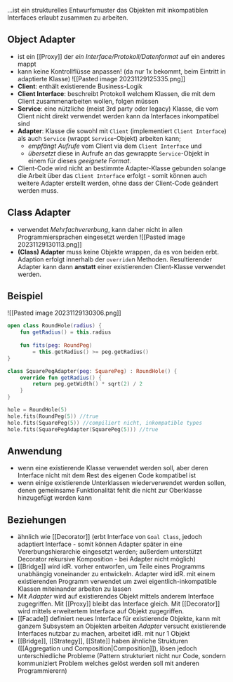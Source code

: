 …ist ein strukturelles Entwurfsmuster das Objekten mit inkompatiblen Interfaces erlaubt zusammen zu arbeiten.

## Object Adapter
- ist ein [[Proxy]] der *ein Interface/Protokoll/Datenformat* auf ein anderes mappt
- kann keine Kontrollflüsse anpassen! (da nur 1x bekommt, beim Eintritt in adaptierte Klasse)
![[Pasted image 20231129125335.png]]
- **Client**: enthält existierende Business-Logik
- **Client Interface**: beschreibt Protokoll welchem Klassen, die mit dem Client zusammenarbeiten wollen, folgen müssen
- **Service**: eine nützliche (meist 3rd party oder legacy) Klasse, die vom Client nicht direkt verwendet werden kann da Interfaces inkompatibel sind
- **Adapter**: Klasse die sowohl mit `Client` (implementiert `Client Interface`) als auch `Service` (wrappt `Service`-Objekt) arbeiten kann; 
	- *empfängt Aufrufe* vom Client via dem `Client Interface` und 
	- *übersetzt* diese in Aufrufe an das gewrappte `Service`-Objekt 
	  in einem für dieses *geeignete Format*.
- Client-Code wird nicht an bestimmte Adapter-Klasse gebunden solange die Arbeit über das `Client Interface` erfolgt - somit können auch weitere Adapter erstellt werden, ohne dass der Client-Code geändert werden muss.

## Class Adapter
- verwendet *Mehrfachvererbung*, kann daher nicht in allen Programmiersprachen eingesetzt werden
![[Pasted image 20231129130113.png]]
- **(Class) Adapter** muss keine Objekte wrappen, da es von beiden erbt. Adaption erfolgt innerhalb der `override`n Methoden. Resultierender Adapter kann dann **anstatt** einer existierenden Client-Klasse verwendet werden.

## Beispiel
![[Pasted image 20231129130306.png]]
```kotlin
open class RoundHole(radius) {
	fun getRadius() = this.radius
	
	fun fits(peg: RoundPeg)
		= this.getRadius() >= peg.getRadius()
}

class SquarePegAdapter(peg: SquarePeg) : RoundHole() {
	override fun getRadius() {
		return peg.getWidth() * sqrt(2) / 2
	}
}

hole = RoundHole(5)
hole.fits(RoundPeg(5)) //true
hole.fits(SquarePeg(5)) //compiliert nicht, inkompatible types
hole.fits(SquarePegAdapter(SquarePeg(5))) //true
```

## Anwendung
- wenn eine existierende Klasse verwendet werden soll, aber deren Interface nicht mit dem Rest des eigenen Code kompatibel ist
- wenn einige existierende Unterklassen wiederverwendet werden sollen, denen gemeinsame Funktionalität fehlt die nicht zur Oberklasse hinzugefügt werden kann

## Beziehungen
- ähnlich wie [[Decorator]] (erbt Interface von `Goal Class`, jedoch adaptiert Interface - somit können Adapter später in eine Vererbungshierarchie eingesetzt werden; außerdem unterstützt Decorator rekursive Komposition - bei Adapter nicht möglich)
- [[Bridge]] wird idR. vorher entworfen, um Teile eines Programms unabhängig voneinander zu entwickeln. Adapter wird idR. mit einem existierenden Programm verwendet um zwei eigentlich-inkompatible Klassen miteinander arbeiten zu lassen
- Mit *Adapter* wird auf existierendes Objekt mittels anderem Interface zugegriffen. 
  Mit [[Proxy]] bleibt das Interface gleich. 
  Mit [[Decorator]] wird mittels erweitertem Interface auf Objekt zugegriffen.
- [[Facade]] definiert neues Interface für existierende Objekte, kann mit ganzem Subsystem an Objekten arbeiten
  *Adapter* versucht existierende Interfaces nutzbar zu machen, arbeitet idR. mit nur 1 Objekt
- [[Bridge]], [[Strategy]], [[State]] haben ähnliche Strukturen ([[Aggregation und Composition|Composition]]), lösen jedoch unterschiedliche Probleme (Pattern strukturiert nicht nur Code, sondern kommuniziert Problem welches gelöst werden soll mit anderen Programmierern)
